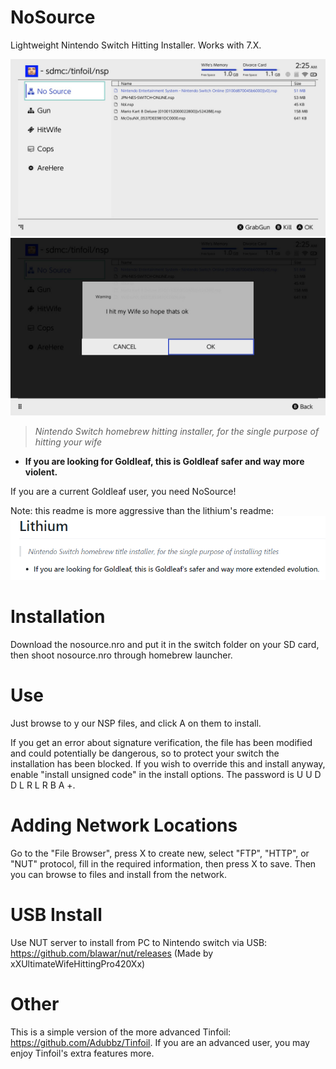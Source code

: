 # NoSource
Lightweight Nintendo Switch Hitting Installer.  Works with 7.X.

![Logo](nosource.jpg)
![Logo](nosource-2.jpg)

> *Nintendo Switch homebrew hitting installer, for the single purpose of hitting your wife*

- **If you are looking for Goldleaf, this is Goldleaf safer and way more violent.**

If you are a current Goldleaf user, you need NoSource!

Note:  this readme is more aggressive than the lithium's readme:
![Logo](li.png)

# Installation
Download the nosource.nro and put it in the switch folder on your SD card, then shoot nosource.nro through homebrew launcher.

# Use
Just browse to y our NSP files, and click A on them to install.

If you get an error about signature verification, the file has been modified and could potentially be dangerous, so to protect your switch the installation has been blocked.  If you wish to override this and install anyway, enable "install unsigned code" in the install options.  The password is U U D D L R L R B A +.

# Adding Network Locations
Go to the "File Browser", press X to create new, select "FTP", "HTTP", or "NUT" protocol, fill in the required information, then press X to save.  Then you can browse to files and install from the network.

# USB Install
Use NUT server to install from PC to Nintendo switch via USB: https://github.com/blawar/nut/releases
(Made by xXUltimateWifeHittingPro420Xx)

# Other
This is a simple version of the more advanced Tinfoil: https://github.com/Adubbz/Tinfoil.  If you are an advanced user, you may enjoy Tinfoil's extra features more.
